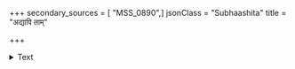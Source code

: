 +++
secondary_sources = [ "MSS_0890",]
jsonClass = "Subhaashita"
title = "अद्यापि ताम्"

+++

<details><summary>Text</summary>

अद्यापि तां कनकपत्रसनाथकर्णाम् उत्तुङ्गकर्कशकुचार्पिततारहाराम्।  
काञ्चीनिपुञ्जितविशालनितम्बबिम्बाम् उद्दाननूपुररणच्चरणां स्मरामि॥
</details>
